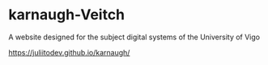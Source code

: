 # karnaugh-Veitch 
A website designed for the subject digital systems of the University of Vigo


https://juliitodev.github.io/karnaugh/
